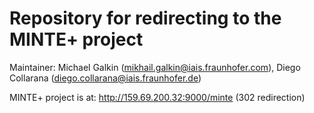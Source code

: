 Repository for redirecting to the MINTE+ project
===================

Maintainer: Michael Galkin (mikhail.galkin@iais.fraunhofer.com), Diego Collarana (diego.collarana@iais.fraunhofer.de)

MINTE+ project is at: http://159.69.200.32:9000/minte (302 redirection)

